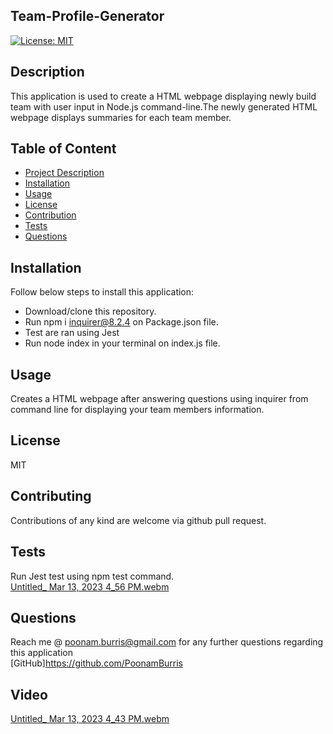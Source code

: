 ## Team-Profile-Generator
  [![License: MIT](https://img.shields.io/badge/License-MIT-yellow.svg)](https://opensource.org/licenses/MIT)

  ## Description
  This application is used to create a HTML webpage displaying newly build team with user input in Node.js command-line.The newly generated HTML webpage displays summaries for each team member.
  
  ## Table of Content
  - [Project Description](#Description)
  - [Installation](#Installation)
  - [Usage](#Usage)
  - [License](#License)
  - [Contribution](#Contribution)
  - [Tests](#Tests)
  - [Questions](#Questions)
  
  ## Installation
  Follow below steps to install this application:
  - Download/clone this repository.
  - Run npm i inquirer@8.2.4 on Package.json file.
  - Test are ran using Jest
  - Run node index in your terminal on index.js file.
  
  ## Usage
  Creates a HTML webpage after answering questions using inquirer from command line for displaying your team members information.
  
  ## License
  MIT
  
  ## Contributing
  Contributions of any kind are welcome via github pull request.
  
  ## Tests
  Run Jest test using npm test command.
  <br>
  [Untitled_ Mar 13, 2023 4_56 PM.webm](https://user-images.githubusercontent.com/119805763/224830417-5843915d-314b-482e-a23f-1d7af85a7875.webm)

  ## Questions
  Reach me @ poonam.burris@gmail.com for any further questions regarding this application
  <br>
  [GitHub]https://github.com/PoonamBurris

  ## Video
[Untitled_ Mar 13, 2023 4_43 PM.webm](https://user-images.githubusercontent.com/119805763/224829300-ed9ad04b-3bf6-4ed9-96b9-ff0b24e95cc4.webm)

